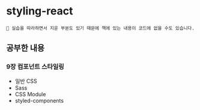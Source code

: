 # styling-react

```
🤟 실습을 따라하면서 지운 부분도 있기 때문에 책에 있는 내용이 코드에 없을 수도 있습니다.
```

## 공부한 내용
### 9장 컴포넌트 스타일링
- 일반 CSS
- Sass
- CSS Module
- styled-components